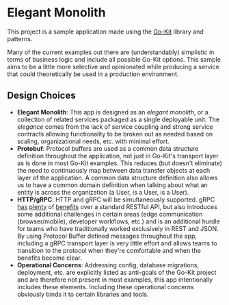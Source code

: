 # Elegant Monolith

This project is a sample application made using the [Go-Kit](https://github.com/go-kit/kit) library and patterns. 

Many of the current examples out there are (understandably) simplistic in terms of business logic and include all possible Go-Kit options. This sample aims to be a little more selective and opinionated while producing a service that could theoretically be used in a production environment.

## Design Choices
- **Elegant Monolith**: This app is designed as an _elegant monolith_, or a collection of related services packaged as a single deployable unit. The _elegance_ comes from the lack of service coupling and strong service contracts allowing functionality to be broken out as needed based on scaling, organizational needs, etc. with minimal effort.
- **Protobuf**: Protocol buffers are used as a common data structure definition throughout the application, not just in Go-Kit's transport layer as is done in most Go-Kit examples. This reduces (but doesn't eliminate) the need to continuously map between data transfer objects at each layer of the application. A common data structure definition also allows us to have a common domain definition when talking about what an entity is across the organization (a User, is a User, is a User).
- **HTTP/gRPC**: HTTP and gRPC will be simultaneously supported. gRPC [has](https://grpc.io/blog/vendastagrpc) [plenty](https://www.sajari.com/blog/grpc-and-displacement-of-rest-apis) of [benefits](https://grpc.io/2018/01/22/grpc-go-engineering-practices.html) over a standard RESTful API, but also introduces some additional challenges in certain areas (edge communication (browser/mobile), developer workflows, etc.) and is an additional hurdle for teams who have traditionally worked exclusively in REST and JSON. By using Protocol Buffer defined messages throughout the app, including a gRPC transport layer is very little effort and allows teams to transition to the protocol when they're comfortable and when the benefits become clear.
- **Operational Concerns**: Addressing config, database migrations, deployment, etc. are explicitly listed as anti-goals of the Go-Kit project and are therefore not present in most examples, this app intentionally includes these elements. Including these operational concerns obviously binds it to certain libraries and tools. 
